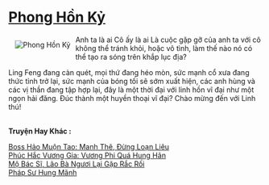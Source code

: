 <a href="https://truyentiki.com/phong-hon-ky.30814/" title="Phong Hồn Kỷ"><h1>Phong Hồn Kỷ</h1></a><div style="display:table"><img align="right" style="float: left; padding: 10px;" src="https://truyentiki.com/a/img/str/src/30814.jpg" alt="Phong Hồn Kỷ">Anh ta là ai Cô ấy là ai Là cuộc gặp gỡ của anh ta với cô không thể tránh khỏi, hoặc vô tình, làm thế nào nó có thể tạo ra sóng trên khắp lục địa? <p></p> Ling Feng đang càn quét, mọi thứ đang héo mòn, sức mạnh cổ xưa đang thức tỉnh trở lại, sức mạnh của bóng tối sẽ sớm xuất hiện, các anh hùng và các vị thần đang tập hợp lại, đây là một thời đại với linh hồn vĩ đại như một ngọn hải đăng. Đúc thành một huyền thoại vĩ đại? Chào mừng đến với Linh thú!</div><p><br><b>Truyện Hay Khác :</b></p><a href="https://truyentiki.com/boss-hao-muon-tao-manh-the-dung-loan-lieu.30813/" alt="Boss Hảo Muộn Tao: Manh Thê, Đừng Loạn Liêu">Boss Hảo Muộn Tao: Manh Thê, Đừng Loạn Liêu</a><br/><a href="https://github.com/nownovels/truyenhay/tree/master/truyenhay/30437/README.md" alt="Phúc Hắc Vương Gia: Vương Phi Quá Hung Hãn">Phúc Hắc Vương Gia: Vương Phi Quá Hung Hãn</a><br/><a href="https://github.com/nownovels/top500/tree/master/truyenhay/33617/" alt="Mộ Bác Sĩ, Lão Bà Ngươi Lại Gặp Rắc Rối">Mộ Bác Sĩ, Lão Bà Ngươi Lại Gặp Rắc Rối</a><br/><a href="https://github.com/nownovels/truyenhay/tree/master/truyenhay/30737/README.md" alt="Pháp Sư Hung Mãnh">Pháp Sư Hung Mãnh</a><br/>